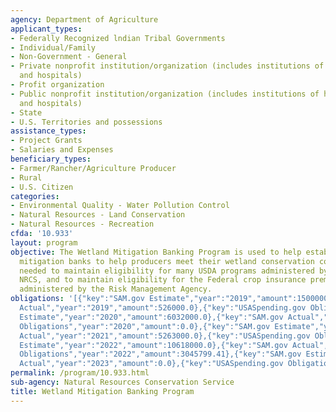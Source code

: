 ```yaml
---
agency: Department of Agriculture
applicant_types:
- Federally Recognized lndian Tribal Governments
- Individual/Family
- Non-Government - General
- Private nonprofit institution/organization (includes institutions of higher education
  and hospitals)
- Profit organization
- Public nonprofit institution/organization (includes institutions of higher education
  and hospitals)
- State
- U.S. Territories and possessions
assistance_types:
- Project Grants
- Salaries and Expenses
beneficiary_types:
- Farmer/Rancher/Agriculture Producer
- Rural
- U.S. Citizen
categories:
- Environmental Quality - Water Pollution Control
- Natural Resources - Land Conservation
- Natural Resources - Recreation
cfda: '10.933'
layout: program
objective: The Wetland Mitigation Banking Program is used to help establish wetland
  mitigation banks to help producers meet their wetland conservation compliance responsibilities
  needed to maintain eligibility for many USDA programs administered by the FSA and
  NRCS, and to maintain eligibility for the Federal crop insurance premium subsidy
  administered by the Risk Management Agency.
obligations: '[{"key":"SAM.gov Estimate","year":"2019","amount":1500000.0},{"key":"SAM.gov
  Actual","year":"2019","amount":526000.0},{"key":"USASpending.gov Obligations","year":"2019","amount":0.0},{"key":"SAM.gov
  Estimate","year":"2020","amount":6032000.0},{"key":"SAM.gov Actual","year":"2020","amount":153000.0},{"key":"USASpending.gov
  Obligations","year":"2020","amount":0.0},{"key":"SAM.gov Estimate","year":"2021","amount":10881000.0},{"key":"SAM.gov
  Actual","year":"2021","amount":5263000.0},{"key":"USASpending.gov Obligations","year":"2021","amount":0.0},{"key":"SAM.gov
  Estimate","year":"2022","amount":10618000.0},{"key":"SAM.gov Actual","year":"2022","amount":5063000.0},{"key":"USASpending.gov
  Obligations","year":"2022","amount":3045799.41},{"key":"SAM.gov Estimate","year":"2023","amount":5284000.0},{"key":"SAM.gov
  Actual","year":"2023","amount":0.0},{"key":"USASpending.gov Obligations","year":"2023","amount":2400750.0}]'
permalink: /program/10.933.html
sub-agency: Natural Resources Conservation Service
title: Wetland Mitigation Banking Program
---
```

